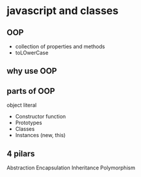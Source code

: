 # javascript and classes

## OOP
- collection of properties and methods
- toLOwerCase


## why use OOP

## parts of OOP
object literal


- Constructor function
- Prototypes
- Classes
- Instances (new, this)


## 4 pilars
Abstraction
Encapsulation
Inheritance
Polymorphism
